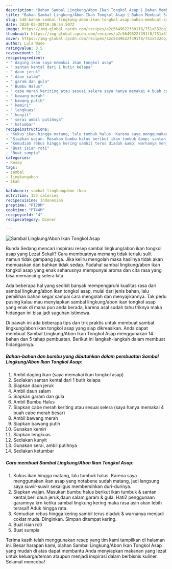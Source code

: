 ```yaml
---
description: "Bahan Sambal Lingkung/Abon Ikan Tongkol Asap | Bahan Membuat Sambal Lingkung/Abon Ikan Tongkol Asap Yang Enak dan Simpel"
title: "Bahan Sambal Lingkung/Abon Ikan Tongkol Asap | Bahan Membuat Sambal Lingkung/Abon Ikan Tongkol Asap Yang Enak dan Simpel"
slug: 540-bahan-sambal-lingkung-abon-ikan-tongkol-asap-bahan-membuat-sambal-lingkung-abon-ikan-tongkol-asap-yang-enak-dan-simpel
date: 2020-05-30T16:36:54.507Z
image: https://img-global.cpcdn.com/recipes/a2c5649622f391f8/751x532cq70/sambal-lingkungabon-ikan-tongkol-asap-foto-resep-utama.jpg
thumbnail: https://img-global.cpcdn.com/recipes/a2c5649622f391f8/751x532cq70/sambal-lingkungabon-ikan-tongkol-asap-foto-resep-utama.jpg
cover: https://img-global.cpcdn.com/recipes/a2c5649622f391f8/751x532cq70/sambal-lingkungabon-ikan-tongkol-asap-foto-resep-utama.jpg
author: Lula Wade
ratingvalue: 3.5
reviewcount: 12
recipeingredient:
- " daging ikan saya memakai ikan tongkol asap"
- " santan kental dari 1 butir kelapa"
- " daun jeruk"
- " daun salam"
- " garam dan gula"
- " Bumbu Halus"
- " cabe merah keriting atau sesuai selera saya hanya memakai 4 buah cabe merah besar"
- " bawang merah"
- " bawang putih"
- " kemiri"
- " lengkuas"
- " kunyit"
- " serai ambil putihnya"
- " ketumbar"
recipeinstructions:
- "Kukus ikan hingga matang, lalu tumbuk halus. Karena saya menggunakan ikan asap yang notabene sudah matang, jadi langsung saya suwir-suwir sekaligus membersihkan duri-durinya."
- "Siapkan wajan. Masukan bumbu halus berikut ikan tumbuk &amp; santan kental,beri daun jeruk,daun salam,garam &amp; gula. Hati2 penggunaan garamnya krn ketika sambal lingkung kering maka rasa asin akan lebih terasa!! Aduk hingga rata."
- "Kemudian rebus hingga kering sambil terus diaduk &amp; warnanya menjadi coklat muda. Dinginkan. Simpan ditempat kering."
- "Buat isian roti"
- "Buat sumpia"
categories:
- Resep
tags:
- sambal
- lingkungabon
- ikan

katakunci: sambal lingkungabon ikan 
nutrition: 155 calories
recipecuisine: Indonesian
preptime: "PT20M"
cooktime: "PT44M"
recipeyield: "4"
recipecategory: Dinner

---
```



![Sambal Lingkung/Abon Ikan Tongkol Asap](https://img-global.cpcdn.com/recipes/a2c5649622f391f8/751x532cq70/sambal-lingkungabon-ikan-tongkol-asap-foto-resep-utama.jpg)

Bunda Sedang mencari inspirasi resep sambal lingkung/abon ikan tongkol asap yang Lezat Sekali? Cara membuatnya memang tidak terlalu sulit namun tidak gampang juga. Jika keliru mengolah maka hasilnya tidak akan memuaskan dan bahkan tidak sedap. Padahal sambal lingkung/abon ikan tongkol asap yang enak seharusnya mempunyai aroma dan cita rasa yang bisa memancing selera kita.



Ada beberapa hal yang sedikit banyak mempengaruhi kualitas rasa dari sambal lingkung/abon ikan tongkol asap, mulai dari jenis bahan, lalu pemilihan bahan segar sampai cara mengolah dan menyajikannya. Tak perlu pusing kalau mau menyiapkan sambal lingkung/abon ikan tongkol asap yang enak di mana pun anda berada, karena asal sudah tahu triknya maka hidangan ini bisa jadi suguhan istimewa.


Di bawah ini ada beberapa tips dan trik praktis untuk membuat sambal lingkung/abon ikan tongkol asap yang siap dikreasikan. Anda dapat membuat Sambal Lingkung/Abon Ikan Tongkol Asap menggunakan 14 bahan dan 5 tahap pembuatan. Berikut ini langkah-langkah dalam membuat hidangannya.

<!--inarticleads1-->

##### Bahan-bahan dan bumbu yang dibutuhkan dalam pembuatan Sambal Lingkung/Abon Ikan Tongkol Asap:

1. Ambil  daging ikan (saya memakai ikan tongkol asap)
1. Sediakan  santan kental dari 1 butir kelapa
1. Siapkan  daun jeruk
1. Ambil  daun salam
1. Siapkan  garam dan gula
1. Ambil  Bumbu Halus
1. Siapkan  cabe merah keriting atau sesuai selera (saya hanya memakai 4 buah cabe merah besar)
1. Ambil  bawang merah
1. Siapkan  bawang putih
1. Gunakan  kemiri
1. Siapkan  lengkuas
1. Sediakan  kunyit
1. Gunakan  serai, ambil putihnya
1. Sediakan  ketumbar




<!--inarticleads2-->

##### Cara membuat Sambal Lingkung/Abon Ikan Tongkol Asap:

1. Kukus ikan hingga matang, lalu tumbuk halus. Karena saya menggunakan ikan asap yang notabene sudah matang, jadi langsung saya suwir-suwir sekaligus membersihkan duri-durinya.
1. Siapkan wajan. Masukan bumbu halus berikut ikan tumbuk &amp; santan kental,beri daun jeruk,daun salam,garam &amp; gula. Hati2 penggunaan garamnya krn ketika sambal lingkung kering maka rasa asin akan lebih terasa!! Aduk hingga rata.
1. Kemudian rebus hingga kering sambil terus diaduk &amp; warnanya menjadi coklat muda. Dinginkan. Simpan ditempat kering.
1. Buat isian roti
1. Buat sumpia




Terima kasih telah menggunakan resep yang tim kami tampilkan di halaman ini. Besar harapan kami, olahan Sambal Lingkung/Abon Ikan Tongkol Asap yang mudah di atas dapat membantu Anda menyiapkan makanan yang lezat untuk keluarga/teman ataupun menjadi inspirasi dalam berbisnis kuliner. Selamat mencoba!
